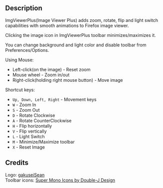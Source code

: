 Description
-----------

ImgViewerPlus(Image Viewer Plus) adds zoom, rotate, flip and light switch capabilities with smooth animations to Firefox image viewer.

Clicking the image icon in ImgViewerPlus toolbar minimizes/maximizes it.

You can change background and light color and disable toolbar from Preferences/Options.

Using Mouse:

* Left-click(on the image) - Reset zoom
* Mouse wheel - Zoom in/out
* Right-click(holding right mouse button) - Move image

Shortcut keys:

* `Up, Down, Left, Right` - Movement keys
* `W` - Zoom In
* `S` - Zoom Out
* `D` - Rotate Clockwise
* `A` - Rotate CounterClockwise
* `H` - Flip horizontally
* `V` - Flip vertically
* `L` - Light Switch
* `M` - Minimize/Maximize toolbar
* `X` - Reset Image

Credits
-------

Logo: [gakuseiSean](http://gakuseisean.deviantart.com/)  
Toolbar icons: [Super Mono Icons by Double-J Design](http://www.doublejdesign.co.uk/products-page/icons/super-mono-icons/)
